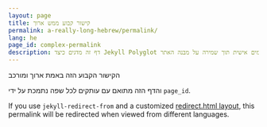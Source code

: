 ```yaml
---
layout: page
title: קישור קבוע ממש ארוך
permalink: a-really-long-hebrew/permalink/
lang: he
page_id: complex-permalink
description: דף זה מדגים כיצד Jekyll Polyglot יכול ליצור ולתחזק קישורים קבועים מותאמים אישית תוך שמירה על מבנה האתר.
---
```


הקישור הקבוע הזה באמת ארוך ומורכב

והדף הזה מתואם עם עותקים לכל שפה נתמכת על ידי `page_id`.

If you use `jekyll-redirect-from` and a customized [redirect.html layout](https://github.com/untra/polyglot/blob/main/site/_layouts/redirect.html), this permalink will be redirected when viewed from different languages.